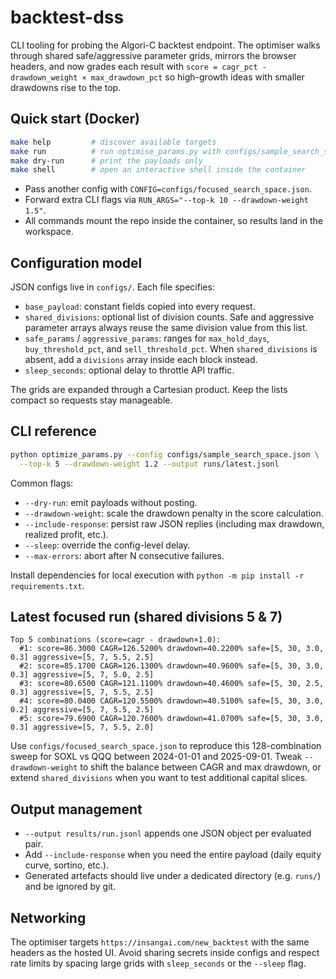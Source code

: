 # backtest-dss

CLI tooling for probing the Algori-C backtest endpoint. The optimiser walks
through shared safe/aggressive parameter grids, mirrors the browser headers, and
now grades each result with `score = cagr_pct - drawdown_weight × max_drawdown_pct`
so high-growth ideas with smaller drawdowns rise to the top.

## Quick start (Docker)

```bash
make help         # discover available targets
make run          # run optimise_params.py with configs/sample_search_space.json
make dry-run      # print the payloads only
make shell        # open an interactive shell inside the container
```

- Pass another config with `CONFIG=configs/focused_search_space.json`.
- Forward extra CLI flags via `RUN_ARGS="--top-k 10 --drawdown-weight 1.5"`.
- All commands mount the repo inside the container, so results land in the
  workspace.

## Configuration model

JSON configs live in `configs/`. Each file specifies:

- `base_payload`: constant fields copied into every request.
- `shared_divisions`: optional list of division counts. Safe and aggressive
  parameter arrays always reuse the same division value from this list.
- `safe_params` / `aggressive_params`: ranges for `max_hold_days`,
  `buy_threshold_pct`, and `sell_threshold_pct`. When `shared_divisions` is
  absent, add a `divisions` array inside each block instead.
- `sleep_seconds`: optional delay to throttle API traffic.

The grids are expanded through a Cartesian product. Keep the lists compact so
requests stay manageable.

## CLI reference

```bash
python optimize_params.py --config configs/sample_search_space.json \
  --top-k 5 --drawdown-weight 1.2 --output runs/latest.jsonl
```

Common flags:

- `--dry-run`: emit payloads without posting.
- `--drawdown-weight`: scale the drawdown penalty in the score calculation.
- `--include-response`: persist raw JSON replies (including max drawdown,
  realized profit, etc.).
- `--sleep`: override the config-level delay.
- `--max-errors`: abort after N consecutive failures.

Install dependencies for local execution with `python -m pip install -r
requirements.txt`.

## Latest focused run (shared divisions 5 & 7)

```
Top 5 combinations (score=cagr - drawdown×1.0):
  #1: score=86.3000 CAGR=126.5200% drawdown=40.2200% safe=[5, 30, 3.0, 0.3] aggressive=[5, 7, 5.5, 2.5]
  #2: score=85.1700 CAGR=126.1300% drawdown=40.9600% safe=[5, 30, 3.0, 0.3] aggressive=[5, 7, 5.0, 2.5]
  #3: score=80.6500 CAGR=121.1100% drawdown=40.4600% safe=[5, 30, 2.5, 0.3] aggressive=[5, 7, 5.5, 2.5]
  #4: score=80.0400 CAGR=120.5500% drawdown=40.5100% safe=[5, 30, 3.0, 0.2] aggressive=[5, 7, 5.5, 2.5]
  #5: score=79.6900 CAGR=120.7600% drawdown=41.0700% safe=[5, 30, 3.0, 0.3] aggressive=[5, 7, 5.5, 2.0]
```

Use `configs/focused_search_space.json` to reproduce this 128-combination sweep
for SOXL vs QQQ between 2024-01-01 and 2025-09-01. Tweak `--drawdown-weight` to
shift the balance between CAGR and max drawdown, or extend `shared_divisions`
when you want to test additional capital slices.

## Output management

- `--output results/run.jsonl` appends one JSON object per evaluated pair.
- Add `--include-response` when you need the entire payload (daily equity curve,
  sortino, etc.).
- Generated artefacts should live under a dedicated directory (e.g. `runs/`) and
  be ignored by git.

## Networking

The optimiser targets `https://insangai.com/new_backtest` with the same headers
as the hosted UI. Avoid sharing secrets inside configs and respect rate limits
by spacing large grids with `sleep_seconds` or the `--sleep` flag.

